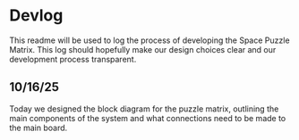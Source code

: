 # Devlog

This readme will be used to log the process of developing the Space Puzzle Matrix. This log should hopefully make our design choices clear and our development process transparent.


## 10/16/25

Today we designed the block diagram for the puzzle matrix, outlining the main components of the system and what connections need to be made to the main board.
